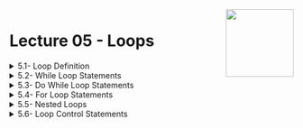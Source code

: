 <img align="right" width="120" height="120" src="https://github.com/cs-MohamedAyman/Computer-Science-Textbooks/blob/master/logos/cpp.jpg">

# Lecture 05 - Loops

<details>
	<summary>5.1- Loop Definition</summary>

</details>

<details>
	<summary>5.2- While Loop Statements</summary>

</details>

<details>
	<summary>5.3- Do While Loop Statements</summary>

</details>

<details>
	<summary>5.4- For Loop Statements</summary>

</details>

<details>
	<summary>5.5- Nested Loops</summary>

</details>

<details>
	<summary>5.6- Loop Control Statements</summary>

</details>


